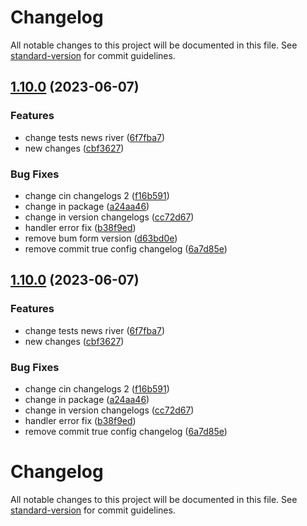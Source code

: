 # Changelog

All notable changes to this project will be documented in this file. See [standard-version](https://github.com/conventional-changelog/standard-version) for commit guidelines.

## [1.10.0](https://github.com/Palmieri31/Rental-Movie---Node/compare/v1.9.3...v1.10.0) (2023-06-07)


### Features

* change tests news river ([6f7fba7](https://github.com/Palmieri31/Rental-Movie---Node/commit/6f7fba7a46a340429ab8d26daaec92331a682db4))
* new changes ([cbf3627](https://github.com/Palmieri31/Rental-Movie---Node/commit/cbf3627881638c13b51c1d745bce3bdf7508530a))


### Bug Fixes

* change cin changelogs 2 ([f16b591](https://github.com/Palmieri31/Rental-Movie---Node/commit/f16b59152f7a8c06bc55ce438e487a9ac442c21b))
* change in package ([a24aa46](https://github.com/Palmieri31/Rental-Movie---Node/commit/a24aa46d7ee4c2e3292f1a4e9e1c437bfbb4b28c))
* change in version changelogs ([cc72d67](https://github.com/Palmieri31/Rental-Movie---Node/commit/cc72d671cfcf76048b35c637ef249dde4906d699))
* handler error fix ([b38f9ed](https://github.com/Palmieri31/Rental-Movie---Node/commit/b38f9edf9549f12ee3615d67fd7543c7c97b676e))
* remove bum form version ([d63bd0e](https://github.com/Palmieri31/Rental-Movie---Node/commit/d63bd0e38e59aaec0c4020a26fb24909454d9f7c))
* remove commit true config changelog ([6a7d85e](https://github.com/Palmieri31/Rental-Movie---Node/commit/6a7d85edbc203ee842d4d97a2b51c9d38e960d58))

## [1.10.0](https://github.com/Palmieri31/Rental-Movie---Node/compare/v1.9.3...v1.10.0) (2023-06-07)


### Features

* change tests news river ([6f7fba7](https://github.com/Palmieri31/Rental-Movie---Node/commit/6f7fba7a46a340429ab8d26daaec92331a682db4))
* new changes ([cbf3627](https://github.com/Palmieri31/Rental-Movie---Node/commit/cbf3627881638c13b51c1d745bce3bdf7508530a))


### Bug Fixes

* change cin changelogs 2 ([f16b591](https://github.com/Palmieri31/Rental-Movie---Node/commit/f16b59152f7a8c06bc55ce438e487a9ac442c21b))
* change in package ([a24aa46](https://github.com/Palmieri31/Rental-Movie---Node/commit/a24aa46d7ee4c2e3292f1a4e9e1c437bfbb4b28c))
* change in version changelogs ([cc72d67](https://github.com/Palmieri31/Rental-Movie---Node/commit/cc72d671cfcf76048b35c637ef249dde4906d699))
* handler error fix ([b38f9ed](https://github.com/Palmieri31/Rental-Movie---Node/commit/b38f9edf9549f12ee3615d67fd7543c7c97b676e))
* remove commit true config changelog ([6a7d85e](https://github.com/Palmieri31/Rental-Movie---Node/commit/6a7d85edbc203ee842d4d97a2b51c9d38e960d58))

# Changelog

All notable changes to this project will be documented in this file. See [standard-version](https://github.com/conventional-changelog/standard-version) for commit guidelines.
